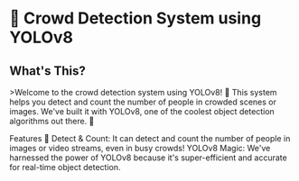 <h1>👥 Crowd Detection System using YOLOv8</h1>

<h2>What's This?</h2>
<p>>Welcome to the crowd detection system using YOLOv8! 🎉 This system helps you detect and count the number of people in crowded scenes or images. We've built it with YOLOv8, one of the coolest object detection algorithms out there. 🚀</p>

Features 🌟
Detect & Count: It can detect and count the number of people in images or video streams, even in busy crowds!
YOLOv8 Magic: We've harnessed the power of YOLOv8 because it's super-efficient and accurate for real-time object detection.




